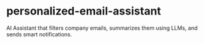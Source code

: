 # personalized-email-assistant
AI Assistant that filters company emails, summarizes them using LLMs, and sends smart notifications.
